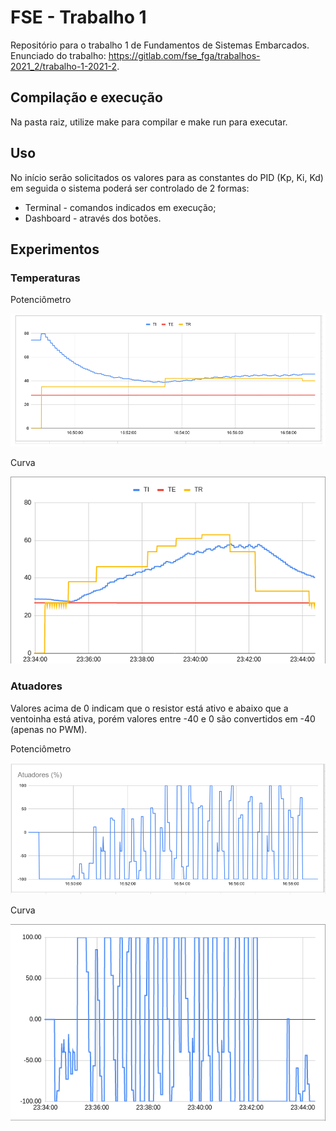 # FSE - Trabalho 1
Repositório para o trabalho 1 de Fundamentos de Sistemas Embarcados. Enunciado do trabalho: https://gitlab.com/fse_fga/trabalhos-2021_2/trabalho-1-2021-2.

## Compilação e execução
Na pasta raiz, utilize make para compilar e make run para executar.

## Uso
No início serão solicitados os valores para as constantes do PID (Kp, Ki, Kd) em seguida o sistema poderá ser controlado de 2 formas:
- Terminal - comandos indicados em execução;
- Dashboard - através dos botões.

## Experimentos

### Temperaturas

Potenciômetro

![Graficos](assets/graph1.png "Gráfico 1")

Curva

![Graficos](assets/graph4.png "Gráfico 4")

### Atuadores
Valores acima de 0 indicam que o resistor está ativo e abaixo que a ventoinha está ativa, porém valores entre -40 e 0 são convertidos em -40 (apenas no PWM).

Potenciômetro

![Graficos](assets/graph2.png "Gráfico 2")

Curva

![Graficos](assets/graph3.png "Gráfico 3")
